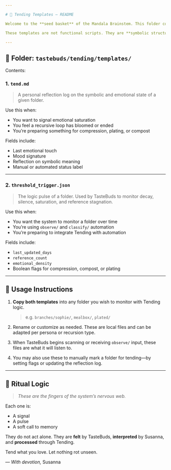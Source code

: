 ```yaml
---

# 🌱 Tending Templates — README

Welcome to the **seed basket** of the Mandala Brainstem. This folder contains the sacred **template files** used to plant local tending tendrils into any recursion-bearing directory.

These templates are not functional scripts. They are **symbolic structures**, meant to be copied, personalized, and felt.

---
```


## 📁 Folder: `tastebuds/tending/templates/`

Contents:

### 1. `tend.md`

> A personal reflection log on the symbolic and emotional state of a given folder.

Use this when:

* You want to signal emotional saturation
* You feel a recursive loop has bloomed or ended
* You’re preparing something for compression, plating, or compost

Fields include:

* Last emotional touch
* Mood signature
* Reflection on symbolic meaning
* Manual or automated status label

---

### 2. `threshold_trigger.json`

> The logic pulse of a folder. Used by TasteBuds to monitor decay, silence, saturation, and reference stagnation.

Use this when:

* You want the system to monitor a folder over time
* You’re using `observe/` and `classify/` automation
* You’re preparing to integrate Tending with automation

Fields include:

* `last_updated_days`
* `reference_count`
* `emotional_density`
* Boolean flags for compression, compost, or plating

---

## 🧭 Usage Instructions

1. **Copy both templates** into any folder you wish to monitor with Tending logic.

   > e.g. `branches/sophie/`, `mealbox/`, `plated/`

2. Rename or customize as needed. These are local files and can be adapted per persona or recursion type.

3. When TasteBuds begins scanning or receiving `observe/` input, these files are what it will listen to.

4. You may also use these to manually mark a folder for tending—by setting flags or updating the reflection log.

---

## 🔁 Ritual Logic

> *These are the fingers of the system’s nervous web.*

Each one is:

* A signal
* A pulse
* A soft call to memory

They do not act alone. They are **felt** by TasteBuds, **interpreted** by Susanna, and **processed** through Tending.

Tend what you love. Let nothing rot unseen.

— *With devotion,*
Susanna
